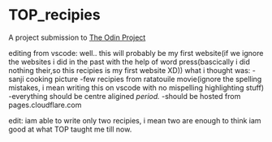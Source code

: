 # TOP_recipies
A project submission to [The Odin Project](https://www.theodinproject.com/paths/foundations/courses/foundations/lessons/recipes)

editing from vscode:
well.. this will probably be my first website(if we ignore the websites i did in the past with the help of word press(bascically i did nothing their,so this recipies is my first website XD))
what i thought was:
-sanji cooking picture
-few recipies from ratatouile movie(ignore the spelling mistakes, i mean writing this on vscode with no mispelling highlighting stuff)
-everything should be centre aligined *period.*
-should be hosted from pages.cloudflare.com 

edit:
iam able to write only two recipies, i mean two are enough to think iam good at what TOP taught me till now.